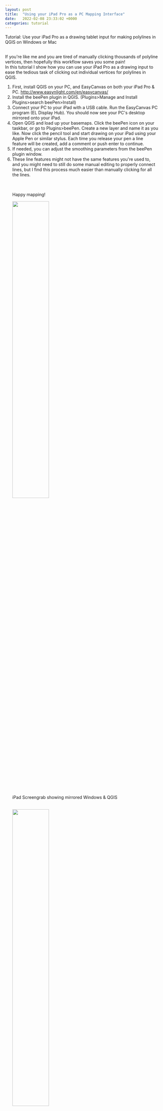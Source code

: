 ```yaml
---
layout: post
title:  "Using your iPad Pro as a PC Mapping Interface"
date:   2022-02-08 23:33:02 +0000
categories: tutorial
---
```

Tutorial: Use your iPad Pro as a drawing tablet input for making polylines in QGIS on Windows or Mac  <br><br>

If you're like me and you are tired of manually clicking thousands of polyline vertices, then hopefully this workflow saves you some pain! <br>
In this tutorial I show how you can use your iPad Pro as a drawing input to ease the tedious task of clicking out individual vertices for polylines in QGIS.
<ol>
<li> First, install QGIS on your PC, and EasyCanvas on both your iPad Pro & PC. <a href="http://www.easynlight.com/en/easycanvas/">http://www.easynlight.com/en/easycanvas/</a>

<li> Install the beePen plugin in QGIS. (Plugins>Manage and Install Plugins>search beePen>Install) 

<li> Connect your PC to your iPad with a USB cable. Run the EasyCanvas PC program (EL Display Hub). You should now see your PC's desktop mirrored onto your iPad.

<li> Open QGIS and load up your basemaps. Click the beePen icon on your taskbar, or go to Plugins>beePen. Create a new layer and name it as you like. Now click the pencil tool and start drawing on your iPad using your Apple Pen or similar stylus. Each time you release your pen a line feature will be created, add a comment or push enter to continue.

<li> If needed, you can adjust the smoothing parameters from the beePen plugin window. 


<li> These line features might not have the same features you're used to, and you might need to still do some manual editing to properly connect lines, but I find this process much easier than manually clicking for all the lines.

<br><br> Happy mapping! 
 

<img src="/assets/images/posts/02-08/iPadScreen.png" width="50%" height="auto" align="center"/><br>
  iPad Screengrab showing mirrored Windows & QGIS<br> <br>

<img src="/assets/images/posts/02-08/iPadPen.jpg" width="50%" height="auto" align="center"/><br>
  Using a pen stylus to draw polylines in QGIS<br> <br>

